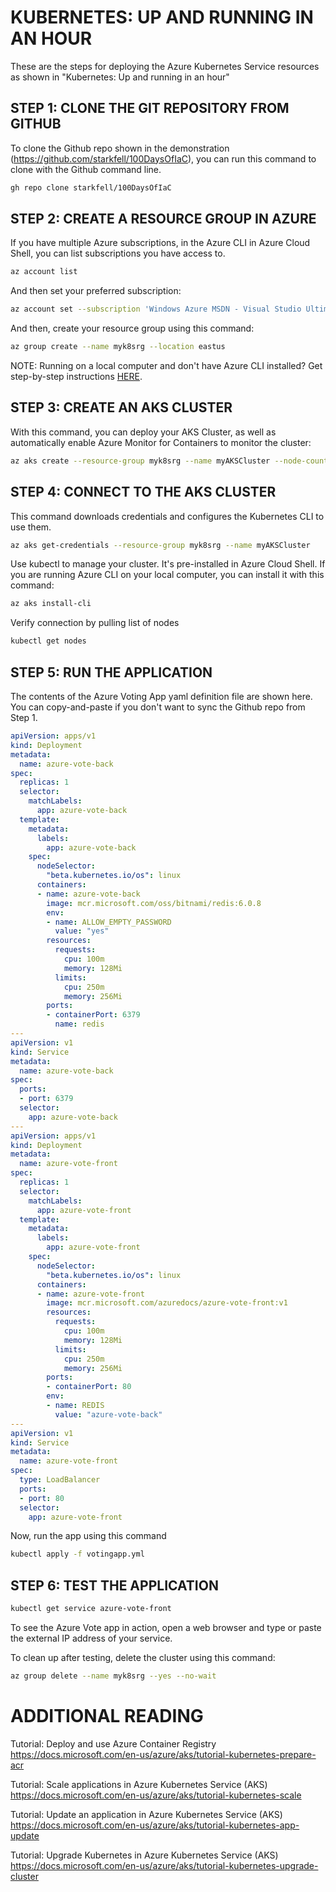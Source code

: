 
# KUBERNETES: UP AND RUNNING IN AN HOUR

These are the steps for deploying the Azure Kubernetes Service resources as shown in "Kubernetes: Up and running in an hour"

## STEP 1: CLONE THE GIT REPOSITORY FROM GITHUB

To clone the Github repo shown in the demonstration (https://github.com/starkfell/100DaysOfIaC), you can run this command to clone with the Github command line.

```bash
gh repo clone starkfell/100DaysOfIaC
```

## STEP 2: CREATE A RESOURCE GROUP IN AZURE

If you have multiple Azure subscriptions, in the Azure CLI in Azure Cloud Shell, you can list subscriptions you have access to.

```bash
az account list
```
And then set your preferred subscription:

```bash
az account set --subscription 'Windows Azure MSDN - Visual Studio Ultimate'
```

And then, create your resource group using this command:

```bash
az group create --name myk8srg --location eastus
```

NOTE: Running on a local computer and don't have Azure CLI installed? Get step-by-step instructions [HERE](https://docs.microsoft.com/en-us/cli/azure/install-azure-cli).

## STEP 3: CREATE AN AKS CLUSTER

With this command, you can deploy your AKS Cluster, as well as automatically enable Azure Monitor for Containers to monitor the cluster:

```bash
az aks create --resource-group myk8srg --name myAKSCluster --node-count 1 --enable-addons monitoring --generate-ssh-keys
```

## STEP 4: CONNECT TO THE AKS CLUSTER

This command downloads credentials and configures the Kubernetes CLI to use them.

```bash
az aks get-credentials --resource-group myk8srg --name myAKSCluster
```

Use kubectl to manage your cluster. It's pre-installed in Azure Cloud Shell. If you are running Azure CLI on your local computer, you can install it with this command:

```bash
az aks install-cli
```

Verify connection by pulling list of nodes

```bash
kubectl get nodes
```

## STEP 5: RUN THE APPLICATION

The contents of the Azure Voting App yaml definition file are shown here. You can copy-and-paste if you don't want to sync the Github repo from Step 1.

```YAML
apiVersion: apps/v1
kind: Deployment
metadata:
  name: azure-vote-back
spec:
  replicas: 1
  selector:
    matchLabels:
      app: azure-vote-back
  template:
    metadata:
      labels:
        app: azure-vote-back
    spec:
      nodeSelector:
        "beta.kubernetes.io/os": linux
      containers:
      - name: azure-vote-back
        image: mcr.microsoft.com/oss/bitnami/redis:6.0.8
        env:
        - name: ALLOW_EMPTY_PASSWORD
          value: "yes"
        resources:
          requests:
            cpu: 100m
            memory: 128Mi
          limits:
            cpu: 250m
            memory: 256Mi
        ports:
        - containerPort: 6379
          name: redis
---
apiVersion: v1
kind: Service
metadata:
  name: azure-vote-back
spec:
  ports:
  - port: 6379
  selector:
    app: azure-vote-back
---
apiVersion: apps/v1
kind: Deployment
metadata:
  name: azure-vote-front
spec:
  replicas: 1
  selector:
    matchLabels:
      app: azure-vote-front
  template:
    metadata:
      labels:
        app: azure-vote-front
    spec:
      nodeSelector:
        "beta.kubernetes.io/os": linux
      containers:
      - name: azure-vote-front
        image: mcr.microsoft.com/azuredocs/azure-vote-front:v1
        resources:
          requests:
            cpu: 100m
            memory: 128Mi
          limits:
            cpu: 250m
            memory: 256Mi
        ports:
        - containerPort: 80
        env:
        - name: REDIS
          value: "azure-vote-back"
---
apiVersion: v1
kind: Service
metadata:
  name: azure-vote-front
spec:
  type: LoadBalancer
  ports:
  - port: 80
  selector:
    app: azure-vote-front
```

Now, run the app using this command

```bash
kubectl apply -f votingapp.yml
```

## STEP 6: TEST THE APPLICATION

```bash
kubectl get service azure-vote-front
```

To see the Azure Vote app in action, open a web browser and type or paste the external IP address of your service.

To clean up after testing, delete the cluster using this command:

```bash
az group delete --name myk8srg --yes --no-wait
```

# ADDITIONAL READING

Tutorial: Deploy and use Azure Container Registry
https://docs.microsoft.com/en-us/azure/aks/tutorial-kubernetes-prepare-acr

Tutorial: Scale applications in Azure Kubernetes Service (AKS)
https://docs.microsoft.com/en-us/azure/aks/tutorial-kubernetes-scale

Tutorial: Update an application in Azure Kubernetes Service (AKS)
https://docs.microsoft.com/en-us/azure/aks/tutorial-kubernetes-app-update

Tutorial: Upgrade Kubernetes in Azure Kubernetes Service (AKS)
https://docs.microsoft.com/en-us/azure/aks/tutorial-kubernetes-upgrade-cluster
